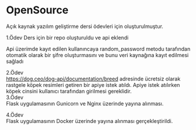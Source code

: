 # OpenSource
Açık kaynak yazılım geliştirme dersi ödevleri için oluşturulmuştur.  

1.Ödev
Ders için bir repo oluşturuldu ve api eklendi  

Api üzerimde kayıt edilen kullanıncaya random_password metodu tarafından otomatik olarak bir şifre oluşturmasını ve bunu veri kaynağına kayıt edilmesi sağladı  

2.Ödev  
https://dog.ceo/dog-api/documentation/breed adresinde ücretsiz olarak rastgele köpek resimleri getiren bir apiye istek atıldı. Apiye istek atılırken köpek cinsini kullanıcı tarafından girilmesi gereklidir.  
3.Ödev  
Flask uygulamasının Gunicorn ve Nginx üzerinde yayına alınması.  

4.Ödev  
Flask uygulamasının Docker üzerinde yayına alınması gerçekleştirildi.
